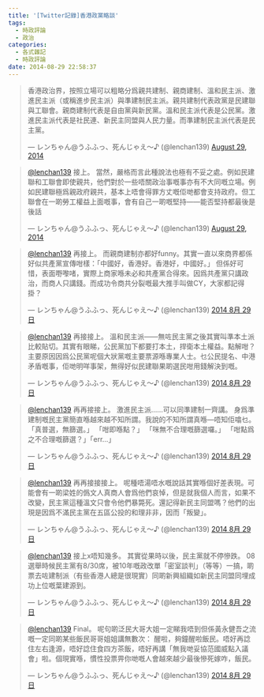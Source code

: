 ```yaml
---
title: '[Twitter記錄]香港政黨略談'
tags:
  - 時政評論
  - 政治
categories:
  - 各式雜記
  - 時政評論
date: 2014-08-29 22:58:37
---
```


> 香港政治界，按照立場可以粗略分爲親共建制、親商建制、溫和民主派、激進民主派（或稱進步民主派）與準建制民主派。親共建制代表政黨是民建聯與工聯會。親商建制代表是自由黨與新民黨。溫和民主派代表是公民黨。激進民主派代表是社民連、新民主同盟與人民力量。而準建制民主派代表是民主黨。
>
> 	&mdash; レンちゃん@うふふっ、死んじゃえ〜♪ (@lenchan139) [August 29, 2014](https://twitter.com/lenchan139/statuses/505347025114632192)

<script async src="//platform.twitter.com/widgets.js" charset="utf-8"></script>

> [@lenchan139](https://twitter.com/lenchan139) 接上。 當然，嚴格而言此種說法也極有不妥之處。例如民建聯和工聯會即使親共，他們對於一些唔關政治事嘅事亦有不大同嘅立場。例如民建聯極爲親政府親共，基本上唔會得罪方丈嘅佢哋都會支持政府。但工聯會在一啲勞工權益上面嘅事，會有自己一啲嘅堅持&mdash;&mdash;能否堅持都最後是後話
>
> 	&mdash; レンちゃん@うふふっ、死んじゃえ〜♪ (@lenchan139) [August 29, 2014](https://twitter.com/lenchan139/statuses/505349728138055680)

<script async src="//platform.twitter.com/widgets.js" charset="utf-8"></script>

> [@lenchan139](https://twitter.com/lenchan139) 再接上。 而親商建制亦都好funny。其實一直以來商界都係好似共產黨宣傳咁樣：「中國好，香港好。香港好，中國好。」 但係好可惜，表面嘢嚟啫，實際上商家喺未必和共產黨合得來。因爲共產黨只講政治，而商人只講錢。而成功令商共分裂嘅最大推手叫做CY，大家都記得掛？
>
> 	&mdash; レンちゃん@うふふっ、死んじゃえ〜♪ (@lenchan139) [2014 8月 29日](https://twitter.com/lenchan139/statuses/505350573185462272)

<script async src="//platform.twitter.com/widgets.js" charset="utf-8"></script>

> [@lenchan139](https://twitter.com/lenchan139) 再接接上。 溫和民主派&mdash;&mdash;無咗民主黨之後其實叫準本土派比較貼切。其實有眼睇，公民黨加下都要打本土，捍衛本土權益。點解咁？主要原因因爲公民黨呢個大狀黨嘅主要票源喺專業人士。乜公民提名、中港矛盾嘅事，佢哋明咩事架，無得好似民建聯果啲選民咁用錢解決到嘅。
>
> 	&mdash; レンちゃん@うふふっ、死んじゃえ〜♪ (@lenchan139) [2014 8月 29日](https://twitter.com/lenchan139/statuses/505351898417737729)

<script async src="//platform.twitter.com/widgets.js" charset="utf-8"></script>

> [@lenchan139](https://twitter.com/lenchan139) 再再接接上。 激進民主派&hellip;&hellip;可以同準建制一齊講。 身爲準建制嘅民主黨簡直喺越來越不知所謂。我說的不知所謂真喺&mdash;唔知佢噏乜。 「真普選，無篩選。」 「咁即喺點？」 「咪無不合理嘅篩選囉。」 「咁點爲之不合理嘅篩選？」「err&hellip;」
>
> 	&mdash; レンちゃん@うふふっ、死んじゃえ〜♪ (@lenchan139) [2014 8月 29日](https://twitter.com/lenchan139/statuses/505355416042102784)

<script async src="//platform.twitter.com/widgets.js" charset="utf-8"></script>

> [@lenchan139](https://twitter.com/lenchan139) 再再接接接上。 呢種唔湯唔水嘅說話其實喺個好差表現。可能會有一啲梁姓的僞文人真商人會爲他們哀悼，但是就我個人而言，如果不改變，民主黨這種溫文只會令他們暴斃死。還記得新民主同盟嗎？他們的出現是因爲不滿民主黨在五區公投的和理非非，因而「叛變」。
>
> 	&mdash; レンちゃん@うふふっ、死んじゃえ〜♪ (@lenchan139) [2014 8月 29日](https://twitter.com/lenchan139/statuses/505363655420936193)

<script async src="//platform.twitter.com/widgets.js" charset="utf-8"></script>

> [@lenchan139](https://twitter.com/lenchan139) 接上x唔知幾多。 其實從果時以後，民主黨就不停慘跌。 08選舉時候民主黨有8/30席，被10年嘅政改單「密室談判」（等等）一搞，啲票去咗建制派（有些香港人總是很現實）同啲新興組織如新民主同盟同埋成功上位嘅葉建源到。
>
> 	&mdash; レンちゃん@うふふっ、死んじゃえ〜♪ (@lenchan139) [2014 8月 29日](https://twitter.com/lenchan139/statuses/505365717437251584)

<script async src="//platform.twitter.com/widgets.js" charset="utf-8"></script>

> [@lenchan139](https://twitter.com/lenchan139) Final。 呢句啲泛民大哥大姐一定睇我唔到但係黃永健吾之流嘅一定同啲某些飯民哥哥姐姐講無數次： 醒啦，夠鐘醒啦飯民。唔好再諗住左右逢源，唔好諗住食四方茶飯，唔好再講「無我哋妥協范國威點入議會」啦。個現實喺，慣性投票畀你哋嘅人會越來越少最後慘死嫁咋，飯民。
>
> 	&mdash; レンちゃん@うふふっ、死んじゃえ〜♪ (@lenchan139) [2014 8月 29日](https://twitter.com/lenchan139/statuses/505366756743856129)

<script async src="//platform.twitter.com/widgets.js" charset="utf-8"></script>

